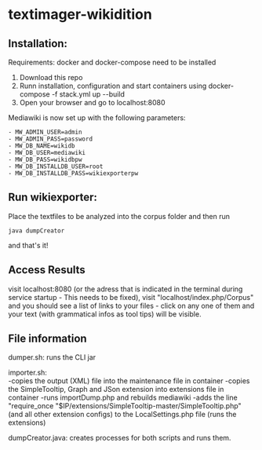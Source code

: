 # textimager-wikidition

## Installation:

Requirements: docker and docker-compose need to be installed

1. Download this repo
2. Runn installation, configuration and start containers using docker-compose -f stack.yml up --build
3. Open your browser and go to localhost:8080 

Mediawiki is now set up with the following parameters:

```
- MW_ADMIN_USER=admin
- MW_ADMIN_PASS=password
- MW_DB_NAME=wikidb
- MW_DB_USER=mediawiki
- MW_DB_PASS=wikidbpw
- MW_DB_INSTALLDB_USER=root
- MW_DB_INSTALLDB_PASS=wikiexporterpw
```

## Run wikiexporter:

Place the textfiles to be analyzed into the corpus folder and then run
```
java dumpCreator 
```
and that's it! 

## Access Results
visit localhost:8080 (or the adress that is indicated in the terminal during service startup - This needs to be fixed), visit "localhost/index.php/Corpus" and you should see a list of links to your files - click on any one of them and your text (with grammatical infos as tool tips) will be visible.

## File information
dumper.sh: 	runs the CLI jar
 
importer.sh:	
-copies the output (XML) file into the maintenance file in container
-copies the SimpleTooltip, Graph and JSon extension into extensions file in container
-runs importDump.php and rebuilds mediawiki
-adds the line "require_once "$IP/extensions/SimpleTooltip-master/SimpleTooltip.php" (and all other extension configs)	to the LocalSettings.php file (runs the extensions)

dumpCreator.java: creates processes for both scripts and runs them. 
